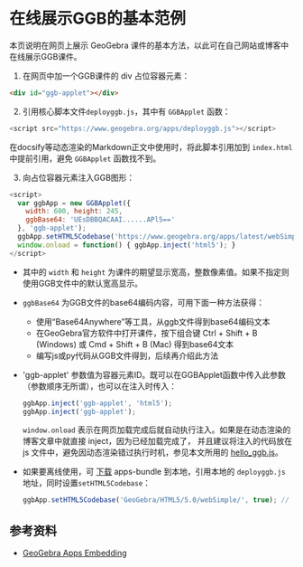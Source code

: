 # 在线展示GGB的基本范例

本页说明在网页上展示 GeoGebra 课件的基本方法，以此可在自己网站或博客中在线展示GGB课件。

<div id="ggb-applet"></div>
<script src="js/hello_ggb.js"></script>

1. 在网页中加一个GGB课件的 div 占位容器元素：
```html
<div id="ggb-applet"></div> 
```

2. 引用核心脚本文件`deployggb.js`，其中有 `GGBApplet` 函数：
```js
<script src="https://www.geogebra.org/apps/deployggb.js"></script>
```
在docsify等动态渲染的Markdown正文中使用时，将此脚本引用加到 `index.html` 中提前引用，避免 `GGBApplet` 函数找不到。

3. 向占位容器元素注入GGB图形：
```js
<script>
  var ggbApp = new GGBApplet({
    width: 600, height: 245,
    ggbBase64: 'UEsDBBQACAAI......APl5=='
  }, 'ggb-applet');
  ggbApp.setHTML5Codebase('https://www.geogebra.org/apps/latest/webSimple/');
  window.onload = function() { ggbApp.inject('html5'); }
</script>
```

- 其中的 `width` 和 `height` 为课件的期望显示宽高，整数像素值。如果不指定则使用GGB文件中的默认宽高显示。

- `ggbBase64` 为GGB文件的base64编码内容，可用下面一种方法获得：
  - 使用“Base64Anywhere”等工具，从ggb文件得到base64编码文本
  - 在GeoGebra官方软件中打开课件，按下组合键 Ctrl + Shift + B (Windows) 或 Cmd + Shift + B (Mac) 得到base64文本
  - 编写js或py代码从GGB文件得到，后续再介绍此方法

- 'ggb-applet' 参数值为容器元素ID。既可以在GGBApplet函数中传入此参数（参数顺序无所谓），也可以在注入时传入：
  ```js
  ggbApp.inject('ggb-applet', 'html5');
  ggbApp.inject('ggb-applet');
  ```
  `window.onload` 表示在网页加载完成后就自动执行注入。如果是在动态渲染的博客文章中就直接 inject，因为已经加载完成了，
  并且建议将注入的代码放在 js 文件中，避免因动态渲染错过执行时机，参见本文所用的 <a href="/js/hello_ggb.js" target="_blank">hello_ggb.js</a>。

- 如果要离线使用，可 [下载][bundle] apps-bundle 到本地，引用本地的 `deployggb.js` 地址，同时设置`setHTML5Codebase`：
  ```js
  ggbApp.setHTML5Codebase('GeoGebra/HTML5/5.0/webSimple/', true); // offline=true
  ```

## 参考资料

- [GeoGebra Apps Embedding](https://wiki.geogebra.org/en/Reference:GeoGebra_Apps_Embedding)

[bundle]: https://download.geogebra.org/package/geogebra-math-apps-bundle
